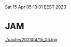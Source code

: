 Sat 15 Apr 05:13:01 EEST 2023
# JAM
<a href='./cache/202304/15_05.log'>./cache/202304/15_05.log</a>
